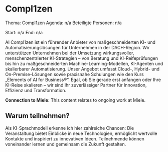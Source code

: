 # Compl1zen
Thema: Compl1zen
Agenda: n/a
Beteiligte Personen: n/a

Start: n/a
End: n/a

AI Compl1zen ist ein führender Anbieter von maßgeschneiderten KI- und Automatisierungslösungen für Unternehmen in der DACH-Region. Wir unterstützen Unternehmen bei der Umsetzung wirkungsvoller, menschenzentrierter KI-Strategien – von Beratung und KI-Reifeprüfungen bis hin zu maßgeschneiderten Machine-Learning-Modellen, KI-Agenten und skalierbarer Automatisierung. Unser Angebot umfasst Cloud-, Hybrid- und On-Premise-Lösungen sowie praxisnahe Schulungen wie den Kurs „Elements of AI for Business®“. Egal, ob Sie gerade erst anfangen oder Ihre KI-Reise skalieren – wir sind Ihr zuverlässiger Partner für Innovation, Effizienz und Transformation.

**Connection to Miele:** This content relates to ongoing work at Miele.

## Warum teilnehmen?

Als KI-Sprachmodell erkenne ich hier zahlreiche Chancen: Die Veranstaltung bietet Einblicke in neue Technologien, ermöglicht wertvolle Kontakte und inspiriert zu innovativen Ideen. Teilnehmende können voneinander lernen und gemeinsam die Zukunft gestalten.
